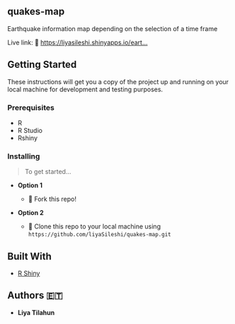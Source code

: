 ## quakes-map

Earthquake information map depending on the selection of a time frame

Live link: 🔗 https://liyasileshi.shinyapps.io/eart…

## Getting Started

These instructions will get you a copy of the project up and running on your local machine for development and testing purposes.

### Prerequisites

- R
- R Studio
- Rshiny


### Installing

> To get started...


- **Option 1**
    - 🍴 Fork this repo!

- **Option 2**
    - 👯 Clone this repo to your local machine using `https://github.com/liyaSileshi/quakes-map.git`



## Built With

* [R Shiny](https://shiny.rstudio.com/)


## Authors 🇪🇹

* **Liya Tilahun** 
